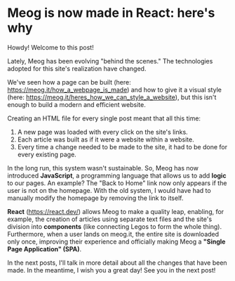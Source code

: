 # Meog is now made in React: here's why

Howdy! Welcome to this post!

Lately, Meog has been evolving "behind the scenes." The technologies adopted for this site's realization have changed.

We've seen how a page can be built (here: https://meog.it/how_a_webpage_is_made) and how to give it a visual style (here: https://meog.it/heres_how_we_can_style_a_website),
but this isn't enough to build a modern and efficient website.

Creating an HTML file for every single post meant that all this time:

1.  A new page was loaded with every click on the site's links.
2.  Each article was built as if it were a website within a website.
3.  Every time a change needed to be made to the site, it had to be done for every existing page.

In the long run, this system wasn't sustainable. So, Meog has now introduced **JavaScript**, a programming language that allows us to add **logic** to our pages. An example? The "Back to Home" link now only appears if the user is not on the homepage. With the old system, I would have had to manually modify the homepage by removing the link to itself.

**React** (https://react.dev/) allows Meog to make a quality leap, enabling, for example, the creation of articles using separate text files and the site's division into **components** (like connecting Legos to form the whole thing). Furthermore, when a user lands on meog.it, the entire site is downloaded only once, improving their experience and officially making Meog a **"Single Page Application" (SPA)**.

In the next posts, I'll talk in more detail about all the changes that have been made. In the meantime, I wish you a great day!
See you in the next post!